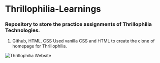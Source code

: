 ﻿# Thrillophilia-Learnings

### Repository to store the practice assignments of Thrillophilia Technologies.

1. Github, HTML, CSS
Used vanilla CSS and HTML to create the clone of homepage for Thrillophilia.

![Thrillophilia Website](https://github.com/jaindivij21/Thrillophilia-Learnings/blob/main/1.jpg?raw=true)
